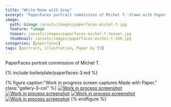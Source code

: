 ```yaml
---
title: "White Room with Gray"
excerpt: "PaperFaces portrait commission of Michel T. drawn with Paper by 53 on an iPad."
image: 
  path: &image /assets/images/paperfaces-michel-t.jpg 
  feature: *image
  teaser: /assets/images/paperfaces-michel-t-teaser.jpg
  thumbnail: /assets/images/paperfaces-michel-t-150.jpg
categories: [paperfaces]
tags: [portrait, illustration, Paper by 53]
---
```


PaperFaces portrait commission of Michel T. 

{% include boilerplate/paperfaces-3.md %}

{% figure caption:"Work in progress screen captures Made with Paper." class:"gallery-3-col" %}
[![Work in process screenshot](/assets/images/paperfaces-michel-t-process-1-600.jpg)](/assets/images/paperfaces-michel-t-process-1-lg.jpg) [![Work in process screenshot](/assets/images/paperfaces-michel-t-process-2-600.jpg)](/assets/images/paperfaces-michel-t-process-2-lg.jpg) [![Work in process screenshot](/assets/images/paperfaces-michel-t-process-3-600.jpg)](/assets/images/paperfaces-michel-t-process-3-lg.jpg) [![Work in process screenshot](/assets/images/paperfaces-michel-t-process-4-600.jpg)](/assets/images/paperfaces-michel-t-process-4-lg.jpg)
{% endfigure %}
